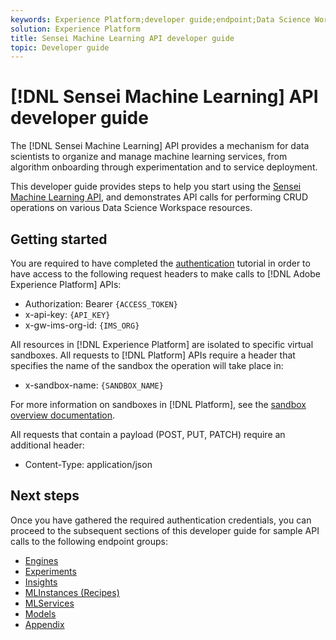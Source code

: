 ```yaml
---
keywords: Experience Platform;developer guide;endpoint;Data Science Workspace;popular topics
solution: Experience Platform
title: Sensei Machine Learning API developer guide
topic: Developer guide
---
```


# [!DNL Sensei Machine Learning] API developer guide

The [!DNL Sensei Machine Learning] API provides a mechanism for data scientists to organize and manage machine learning services, from algorithm onboarding through experimentation and to service deployment.

This developer guide provides steps to help you start using the [Sensei Machine Learning API](https://www.adobe.io/apis/experienceplatform/home/api-reference.html#!acpdr/swagger-specs/sensei-ml-api.yaml), and demonstrates API calls for performing CRUD operations on various Data Science Workspace resources.

## Getting started

You are required to have completed the [authentication](../../tutorials/authentication.md) tutorial in order to have access to the following request headers to make calls to [!DNL Adobe Experience Platform] APIs:

* Authorization: Bearer `{ACCESS_TOKEN}`
* x-api-key: `{API_KEY}`
* x-gw-ims-org-id: `{IMS_ORG}`

All resources in [!DNL Experience Platform] are isolated to specific virtual sandboxes. All requests to [!DNL Platform] APIs require a header that specifies the name of the sandbox the operation will take place in:

* x-sandbox-name: `{SANDBOX_NAME}`

For more information on sandboxes in [!DNL Platform], see the [sandbox overview documentation](../../sandboxes/home.md). 

All requests that contain a payload (POST, PUT, PATCH) require an additional header:

* Content-Type: application/json

## Next steps

Once you have gathered the required authentication credentials, you can proceed to the subsequent sections of this developer guide for sample API calls to the following endpoint groups:

* [Engines](./engines.md)
* [Experiments](./experiments.md)
* [Insights](./insights.md)
* [MLInstances (Recipes)](./mlinstances.md)
* [MLServices](./mlservices.md)
* [Models](./models.md)
* [Appendix](./appendix.md)